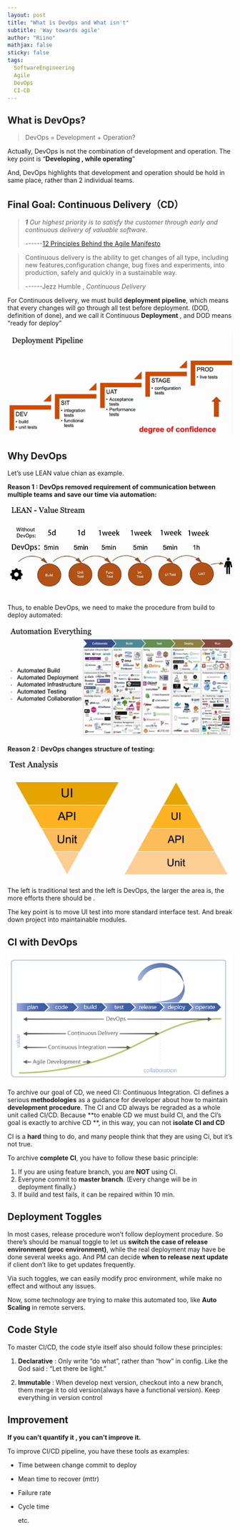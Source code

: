```yaml
---
layout: post
title: "What is DevOps and What isn't"
subtitle: 'Way towards agile'
author: "Riino"
mathjax: false
sticky: false
tags:
  SoftwareEngineering	
  Agile
  DevOps
  CI-CD
---
```


## What is DevOps? 

> DevOps = Development + Operation?

Actually, DevOps is not the combination of development and operation. The key point is “**Developing , while operating**”

And, DevOps highlights that development and operation should be hold in same place, rather than 2 individual teams.

## Final Goal: Continuous Delivery（CD）

> ***1** Our highest priority is to satisfy the customer through early and continuous delivery of valuable software.*
>
> ------[12 Principles Behind the Agile Manifesto](https://www.agilealliance.org/agile101/12-principles-behind-the-agile-manifesto/)

> Continuous delivery is the ability to get changes of all type, including new features,configuration change, bug fixes and experiments, into production, safely and quickly in a sustainable way.
>
> ------Jezz Humble , *Continuous Delivery*

For Continuous delivery, we must build **deployment pipeline**, which means that every changes will go through all test before deployment. (DOD, definition of done), and we call it Continuous **Deployment** , and DOD means “ready for deploy”

![image-20200823120603092](/img/assets/image-20200823120603092.png)

## Why DevOps

Let’s use LEAN value chian as example.  

**Reason 1 : DevOps removed requirement of communication between multiple teams and save our time via automation:**

![image-20200823120401029](/img/assets/image-20200823120401029.png)

Thus, to enable DevOps, we need to make the procedure from build to deploy automated:

![image-20200823120501543](/img/assets/image-20200823120501543.png)

**Reason 2 : DevOps changes structure of testing:**

![image-20200823120623622](/img/assets/image-20200823120623622.png)

The left is traditional test  and the left is DevOps, the larger the area is, the more efforts there should be .

The key point is to move UI test into more standard interface test. And break down project into maintainable modules.

## CI with DevOps

![image-20200823121600179](/img/assets/image-20200823121600179.png)

To archive our goal of CD, we need CI: Continuous Integration.  CI defines a serious **methodologies** as a guidance for developer about how to maintain **development procedure**. The CI and CD always be regraded as a whole unit called CI/CD. Because **to enable CD we must build CI, and the CI’s goal is exactly to archive CD **, in this way, you can not **isolate CI and CD**

CI is a **hard** thing to do, and many people think that they are using Ci, but it’s not true.

To archive **complete CI**, you have to follow these basic principle:

1. If you are using feature branch, you are **NOT** using CI.
2. Everyone commit to **master branch**. (Every change will be in deployment finally.)
3. If build and test fails, it can be repaired within 10 min.

## Deployment Toggles

In most cases, release procedure won’t follow deployment procedure. So there’s should be manual toggle to let us **switch the case of release environment (proc environment)**, while the real deployment may have be done several weeks ago. And PM can decide **when to release next update** if client don’t like to get updates frequently.

Via such toggles, we can easily modify proc environment, while make no effect and without any issues.

Now, some technology are trying to make this automated too, like **Auto Scaling** in remote servers.

## Code Style

To master CI/CD, the code style itself also should follow these principles:

1. **Declarative** : Only write “do what”, rather than “how” in config. Like the God said : “Let there be light.”

1. **Immutable** : When develop next version, checkout into a new branch, them merge it to old version(always have a functional version). Keep everything in version control

   

## Improvement

**If you can’t quantify it , you can’t improve it.**

To improve CI/CD pipeline, you have these tools as examples:

- Time between change commit to deploy

- Mean time to recover (mttr)

- Failure rate

- Cycle time

  etc.